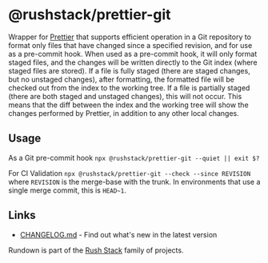 # @rushstack/prettier-git

Wrapper for [Prettier](https://prettier.io/) that supports efficient operation in a Git repository to format only files that have changed since a specified revision, and for use as a pre-commit hook.
When used as a pre-commit hook, it will only format staged files, and the changes will be written directly to the Git index (where staged files are stored).
If a file is fully staged (there are staged changes, but no unstaged changes), after formatting, the formatted file will be checked out from the index to the working tree.
If a file is partially staged (there are both staged and unstaged changes), this will not occur. This means that the diff between the index and the working tree will show the changes performed by Prettier, in addition to any other local changes.

## Usage

As a Git pre-commit hook
`npx @rushstack/prettier-git --quiet || exit $?`

For CI Validation
`npx @rushstack/prettier-git --check --since REVISION`
where `REVISION` is the merge-base with the trunk. In environments that use a single merge commit, this is `HEAD~1`.

## Links

- [CHANGELOG.md](
  https://github.com/microsoft/rushstack/blob/main/apps/prettier-git/CHANGELOG.md) - Find
  out what's new in the latest version

Rundown is part of the [Rush Stack](https://rushstack.io/) family of projects.

